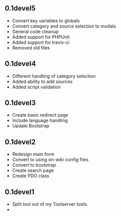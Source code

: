 0.1devel5
---------
- Convert key variables to globals
- Convert category and source selection to modals
- General code cleanup
- Added support for PHPUnit
- Added support for travis-ci
- Removed old files

0.1devel4
---------
- Different handling of category selection
- Added ability to add sources
- Added script validation

0.1devel3
---------
- Create basic redirect page
- Include language handling
- Update Bootstrap

0.1devel2
---------
- Redesign main form
- Convert to using on-wiki config files
- Convert to bootstrap
- Create search page
- Create PDO class

0.1devel1
---------
- Split tool out of my Toolserver tools.
- 